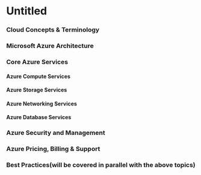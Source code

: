 # Untitled

### Cloud Concepts & Terminology 

### Microsoft Azure Architecture 

### Core Azure Services 

#### Azure Compute Services 

#### Azure Storage Services 

#### Azure Networking Services 

#### Azure Database Services 

### Azure Security and Management 

### Azure Pricing, Billing & Support 

### Best Practices\(will be covered in parallel with the above topics\)

